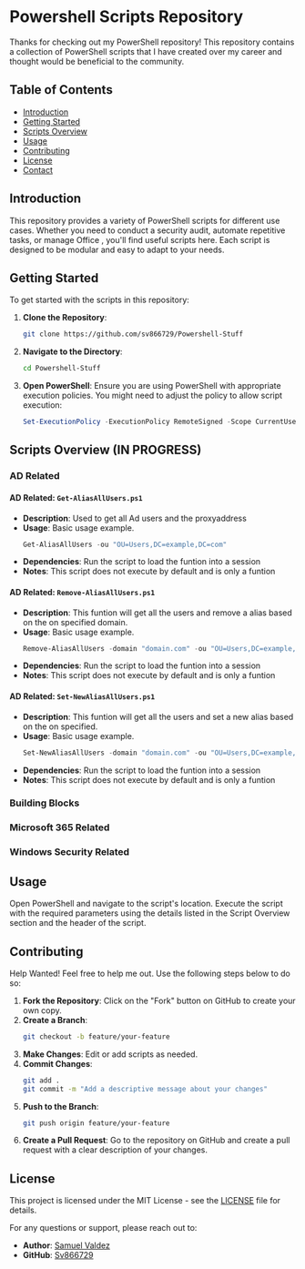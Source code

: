 # Powershell Scripts Repository

Thanks for checking out my PowerShell repository! This repository contains a collection
of PowerShell scripts that I have created over my career and thought would be beneficial
to the community.

## Table of Contents
- [Introduction](#introduction)
- [Getting Started](#getting-started)
- [Scripts Overview](#scripts-overview)
- [Usage](#usage)
- [Contributing](#contributing)
- [License](#license)
- [Contact](#contact)


## Introduction

This repository provides a variety of PowerShell scripts for different use cases. Whether you need to conduct a security audit, automate repetitive tasks, or manage Office , you'll find useful scripts here. Each script is designed to be modular and easy to adapt to your needs.

## Getting Started

To get started with the scripts in this repository:

1. **Clone the Repository**: 
    ```bash
    git clone https://github.com/sv866729/Powershell-Stuff
    ```
2. **Navigate to the Directory**:
    ```bash
    cd Powershell-Stuff
    ```

3. **Open PowerShell**: Ensure you are using PowerShell with appropriate execution policies. You might need to adjust the policy to allow script execution:
    ```powershell
    Set-ExecutionPolicy -ExecutionPolicy RemoteSigned -Scope CurrentUser
    ```

## Scripts Overview (IN PROGRESS)

### AD Related

#### AD Related: `Get-AliasAllUsers.ps1`

- **Description**: Used to get all Ad users and the proxyaddress
- **Usage**: Basic usage example.
    ```powershell
    Get-AliasAllUsers -ou "OU=Users,DC=example,DC=com"
    ```
- **Dependencies**: Run the script to load the funtion into a session
- **Notes**: This script does not execute by default and is only a funtion

#### AD Related: `Remove-AliasAllUsers.ps1`

- **Description**: This funtion will get all the users and remove a alias based on the on specified domain.
- **Usage**: Basic usage example.
    ```powershell
    Remove-AliasAllUsers -domain "domain.com" -ou "OU=Users,DC=example,DC=com"
    ```
- **Dependencies**: Run the script to load the funtion into a session
- **Notes**: This script does not execute by default and is only a funtion

#### AD Related: `Set-NewAliasAllUsers.ps1`

- **Description**: This funtion will get all the users and set a new alias based on the on specified.
- **Usage**: Basic usage example.
    ```powershell
    Set-NewAliasAllUsers -domain "domain.com" -ou "OU=Users,DC=example,DC=com"
    ```
- **Dependencies**: Run the script to load the funtion into a session
- **Notes**: This script does not execute by default and is only a funtion

### Building Blocks
### Microsoft 365 Related
### Windows Security Related

## Usage
Open PowerShell and navigate to the script's location. Execute the script with the required parameters using the details listed in the Script Overview section and the header of the script.

## Contributing

Help Wanted! Feel free to help me out. Use the following steps below to do so:

1. **Fork the Repository**: Click on the "Fork" button on GitHub to create your own copy.
2. **Create a Branch**: 
    ```bash
    git checkout -b feature/your-feature
    ```
3. **Make Changes**: Edit or add scripts as needed.
4. **Commit Changes**:
    ```bash
    git add .
    git commit -m "Add a descriptive message about your changes"
    ```
5. **Push to the Branch**:
    ```bash
    git push origin feature/your-feature
    ```
6. **Create a Pull Request**: Go to the repository on GitHub and create a pull request with a clear description of your changes.

## License

This project is licensed under the MIT License - see the [LICENSE](LICENSE) file for details.

For any questions or support, please reach out to:

- **Author**: [Samuel Valdez](https://www.linkedin.com/in/samuel-v-656034279/)
- **GitHub**: [Sv866729](https://github.com/sv866729/)

